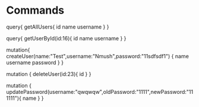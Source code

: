# Commands

query{
  getAllUsers{
    id
    name
    username
  }
}

query{
  getUserById(id:16){
    id
    name
    username
  }
}

mutation{
    createUser(name:"Test",username:"Nmush",password:"11sdfsdf1") {
        name
        username
        password
    }
}

mutation {
  deleteUser(id:23){
    id
  }
}

mutation {
  updatePassword(username:"qwqwqw",oldPassword:"1111",newPassword:"111111"){
    name
  }
}